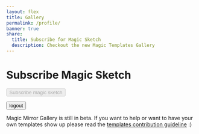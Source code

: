```yaml
---
layout: flex
title: Gallery
permalink: /profile/
banner: true
share:
  title: Subscribe for Magic Sketch
  description: Checkout the new Magic Templates Gallery
---
```


# Subscribe Magic Sketch

<script>

	$( document ).ready(function() {

		function getParameterByName(name, url) {
		    if (!url) url = window.location.href;
		    name = name.replace(/[\[\]]/g, "\\$&");
		    var regex = new RegExp("[?&]" + name + "(=([^&#]*)|&|#|$)"),
		        results = regex.exec(url);
		    if (!results) return null;
		    if (!results[2]) return '';
		    return decodeURIComponent(results[2].replace(/\+/g, " "));
		}

		function logout(){
			var param = {
				email: Cookies.get('userEmail'),
			};

			// Perform Login
			$.ajax({
				url: '{{ site.apigateway[jekyll.environment].url }}/logout',
				data: param,
				headers: {
					'X-Access-Token': Cookies.get('t'),
					'X-Refresh-Token': Cookies.get('rt'),
				},
				method: 'DELETE',
				complete: function(json){
				},
				success: function(json){
					console.log(json);
					Cookies.remove('t');
					Cookies.remove('rt');
					Cookies.remove('userEmail');

					window.location = '/';
				},
				error: function(json){
					console.log(json);
				}
			});
		}

		function setupProfile(user){
			var handler = StripeCheckout.configure({
		    key: '{{ site.stripe[jekyll.environment].key }}',
		    image: '/img/documentation/checkout/marketplace.png',
		    locale: 'auto',
		    token: function(token) {
		      // You can access the token ID with `token.id`.
		      // Get the token ID to your server-side code for use.

				// Perform subscribe
				$.ajax({
					url: '{{ site.apigateway[jekyll.environment].url }}/subscribe',
					data: token,
					method: 'POST',
					complete: function(json){
					},
					success: function(json){
						console.log(json);
					},
					error: function(json){
						console.log(json);
					}
				});
		    },
		    email: user.email

		  });

		  $('#customButton').removeAttr('disabled');
		  $('#customButton').on('click', function(e) {
		    // Open Checkout with further options:
		    handler.open({
		      name: 'Demo Site',
		      description: '2 widgets',
		      amount: 2000,
		    });
		    e.preventDefault();
		  });

		  $('#accountInfo').html('Logged in as: '+ user.email);
		}

		if(getParameterByName('inapp') != null){
			$('.flex-center.mb2').hide();
			$('.site-header').hide();
			$('.site-footer').hide();
		}

		$('#logoutButton').click(function(e){
			logout();

			$(this).attr('disabled', 'disabled');
		});

		$.ajax({
			url: '{{ site.apigateway[jekyll.environment].url }}/user',
			data: {
				email: Cookies.get('userEmail')
			},
			headers: {
				'X-Access-Token': Cookies.get('t'),
				'X-Refresh-Token': Cookies.get('rt'),
			},
			method: 'GET',
			complete: function(json){
			},
			success: function(json){
				console.log(json);

				if(json.email === undefined){
					window.location = '/login';
				}else{
					setupProfile(json);
				}
			},
			error: function(json){
				console.log(json);
			}
		});

	  });

</script>

<script src="https://checkout.stripe.com/checkout.js"></script>

<button id="customButton" disabled="disabled">Subscribe magic sketch</button>

<button id="logoutButton">logout</button>

<div id="accountInfo"></div>

<div class="center wrapper mt4" markdown="1">

Magic Mirror Gallery is still in beta. If you want to help or want to have your own templates show up please read the <a href="/template-guideline">templates contribution guideline</a> :)

</div>
